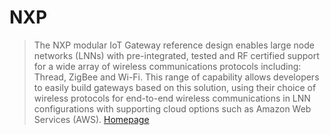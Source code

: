 # NXP

> The NXP modular IoT Gateway reference design enables large node networks (LNNs) with pre-integrated, tested and RF certified support for a wide array of wireless communications protocols including: Thread, ZigBee and Wi-Fi. This range of capability allows developers to easily build gateways based on this solution, using their choice of wireless protocols for end-to-end wireless communications in LNN configurations with supporting cloud options such as Amazon Web Services (AWS). [Homepage](http://www.nxp.com/products/reference-designs/modular-iot-gateway-reference-design:IOT-MODULAR-GATEWAY)